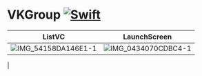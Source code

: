 # VKGroup [![Swift](https://github.com/KopievDev/VKGroup/actions/workflows/swift.yml/badge.svg)](https://github.com/KopievDev/VKGroup/actions/workflows/swift.yml)
| ListVC | LaunchScreen |
| ------ | ------ |
|![IMG_54158DA146E1-1](https://user-images.githubusercontent.com/78022759/178922042-a389ef5b-884f-4dc9-bf5a-fb89f47a0863.jpeg)|![IMG_0434070CDBC4-1](https://user-images.githubusercontent.com/78022759/178935302-68e13895-5ee7-452f-b94b-eab5bd2d0567.jpeg)
|
